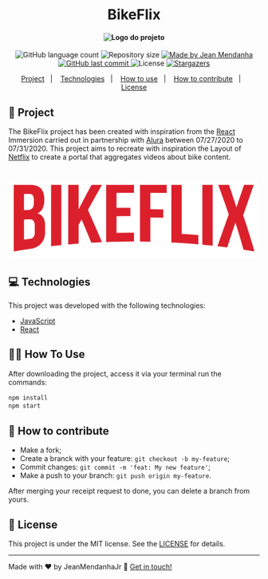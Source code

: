 <h1 align="center">
    BikeFlix
</h1>

<h4 align="center"> 
	  <img alt="Logo do projeto" width="150px" src="https://www.alura.com.br/assets/img/imersoes/react/imersao-react-logo.1594044142.svg" />
</h4>

<p align="center">
  <img alt="GitHub language count" src="https://img.shields.io/github/languages/count/JeanMendanhaJr/BikeFlix?color=%2304D361">

  <img alt="Repository size" src="https://img.shields.io/github/repo-size/JeanMendanhaJr/BikeFlix">
	
  <a href="https://www.linkedin.com/in/jeancarlosmendanha/">
    <img alt="Made by Jean Mendanha" src="https://img.shields.io/badge/made%20by-JeanMendanha-%2304D361">
  </a>

  <a href="https://github.com/JeanMendanhaJr/BikeFlix/commits/master">
    <img alt="GitHub last commit" src="https://img.shields.io/github/last-commit/JeanMendanhaJr/BikeFlix">
  </a>

<img alt="License" src="https://img.shields.io/badge/license-MIT-brightgreen">
   <a href="https://github.com/JeanMendanhaJr/BikeFlix/stargazers">
    <img alt="Stargazers" src="https://img.shields.io/github/stars/JeanMendanhaJr/BikeFlix?style=social">
  </a>
</p>

<p align="center">
  <a href="#-project">Project</a>&nbsp;&nbsp;&nbsp;|&nbsp;&nbsp;&nbsp;
  <a href="#-technologies">Technologies</a>&nbsp;&nbsp;&nbsp;|&nbsp;&nbsp;&nbsp;
  <a href="#-how-to-use">How to use</a>&nbsp;&nbsp;&nbsp;|&nbsp;&nbsp;&nbsp;
  <a href="#-how-to-contribute">How to contribute</a>&nbsp;&nbsp;&nbsp;|&nbsp;&nbsp;&nbsp;
  <a href="#memo-license">License</a>
</p>

## 📌 Project

The BikeFlix project has been created with inspiration from the [React](https://pt-br.reactjs.org) Immersion carried out in partnership with [Alura](https://www.alura.com.br/imersao-react) between 07/27/2020 to 07/31/2020. This project aims to recreate with inspiration the Layout of [Netflix](https://netflix.com) to create a portal that aggregates videos about bike content.

<h1 align="center">
    <img alt="Login-Page" title="Login-Page" src="src/assets/img/Logo.png" width="500px" />
</h1>


## 💻 Technologies

This project was developed with the following technologies:

- [JavaScript](https://developer.mozilla.org/pt-BR/docs/Web/JavaScript) 
- [React](https://reactjs.org)

## 🤞🏽 How To Use

After downloading the project, access it via your terminal run the commands:

```sh
npm install
npm start
```

## 🤔 How to contribute

- Make a fork;
- Create a branck with your feature: `git checkout -b my-feature`;
- Commit changes: `git commit -m 'feat: My new feature'`;
- Make a push to your branch: `git push origin my-feature`.

After merging your receipt request to done, you can delete a branch from yours.

## :memo: License

This project is under the MIT license. See the [LICENSE](LICENSE.md) for details.

---

Made with ♥ by JeanMendanhaJr :wave: [Get in touch!](https://www.linkedin.com/in/JeanCarlosMendanha/)
